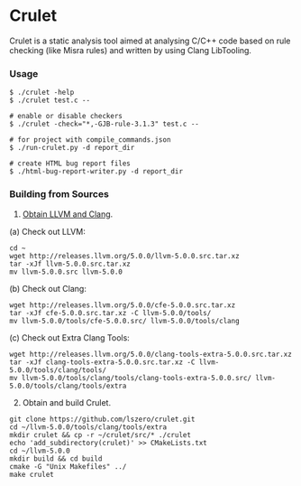 # Crulet
Crulet is a static analysis tool aimed at analysing C/C++ code based on rule checking (like Misra rules) and written by using Clang LibTooling.

### Usage

```shell
$ ./crulet -help
$ ./crulet test.c --

# enable or disable checkers
$ ./crulet -check="*,-GJB-rule-3.1.3" test.c --

# for project with compile_commands.json
$ ./run-crulet.py -d report_dir

# create HTML bug report files
$ ./html-bug-report-writer.py -d report_dir
```

### Building from Sources

1. [Obtain LLVM and Clang](http://clang.llvm.org/get_started.html).

(a) Check out LLVM:

```
cd ~
wget http://releases.llvm.org/5.0.0/llvm-5.0.0.src.tar.xz
tar -xJf llvm-5.0.0.src.tar.xz
mv llvm-5.0.0.src llvm-5.0.0
```

(b) Check out Clang:

```
wget http://releases.llvm.org/5.0.0/cfe-5.0.0.src.tar.xz
tar -xJf cfe-5.0.0.src.tar.xz -C llvm-5.0.0/tools/
mv llvm-5.0.0/tools/cfe-5.0.0.src/ llvm-5.0.0/tools/clang
```

(c) Check out Extra Clang Tools:

```
wget http://releases.llvm.org/5.0.0/clang-tools-extra-5.0.0.src.tar.xz
tar -xJf clang-tools-extra-5.0.0.src.tar.xz -C llvm-5.0.0/tools/clang/tools/
mv llvm-5.0.0/tools/clang/tools/clang-tools-extra-5.0.0.src/ llvm-5.0.0/tools/clang/tools/extra
```

2. Obtain and build Crulet.

```
git clone https://github.com/lszero/crulet.git
cd ~/llvm-5.0.0/tools/clang/tools/extra
mkdir crulet && cp -r ~/crulet/src/* ./crulet
echo 'add_subdirectory(crulet)' >> CMakeLists.txt
cd ~/llvm-5.0.0
mkdir build && cd build
cmake -G "Unix Makefiles" ../
make crulet
```

